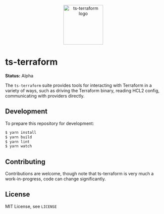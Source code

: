 <p align="center"><img src="https://ts-terraform.dev/logo.png" alt="ts-terraform logo" width="128" /></p>

# ts-terraform

**Status:** Alpha

The `ts-terraform` suite provides tools for interacting with Terraform in a variety of ways, such as driving the Terraform binary, reading HCL2 config, communicating with providers directly.

## Development

To prepare this repository for development:

```bash
$ yarn install
$ yarn build
$ yarn lint
$ yarn watch
```

## Contributing

Contributions are welcome, though note that ts-terraform is very much a work-in-progress, code can change significantly.

## License

MIT License, see `LICENSE`
